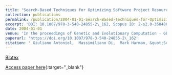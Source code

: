 ```yaml
---
title: "Search-Based Techniques for Optimizing Software Project Resource Allocation"
collection: publications
permalink: /publication/2004-01-01-Search-Based-Techniques-for-Optimizing-Software-Project-Resource-Allocation
excerpt: 'DOI: 10.1007/978-3-540-24855-2\_162, Scopus ID: 2-s2.0-35048834669, Cited by: 17'
date: 2004-01-01
venue: 'In the proceedings of Genetic and Evolutionary Computation - GECCO 2004, Genetic and Evolutionary Computation Conference, Seattle, WA, USA, June 26-30, 2004, Proceedings, Part II'
paperurl: 'https://doi.org/10.1007/978-3-540-24855-2\_162'
citation: ' Giuliano Antoniol,  Massimiliano Di,  Mark Harman, &quot;Search-Based Techniques for Optimizing Software Project Resource Allocation.&quot; In the proceedings of Genetic and Evolutionary Computation - GECCO 2004, Genetic and Evolutionary Computation Conference, Seattle, WA, USA, June 26-30, 2004, Proceedings, Part II, 2004.'
---
```

[Bibtex](https://dblp.org/rec/bib/conf/gecco/AntoniolPH04)

[Access paper here](https://doi.org/10.1007/978-3-540-24855-2\_162){:target="_blank"}
